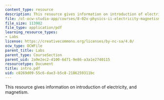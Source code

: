 ```yaml
---
content_type: resource
description: This resource gives information on introduction of electricity, and magnetism.
file: /ol-ocw-studio-app/courses/8-02x-physics-ii-electricity-magnetism-with-an-experimental-focus-spring-2005/c0269d0955c6dae3b5c82186259311bc_intro.pdf
file_size: 113982
file_type: application/pdf
learning_resource_types:
- Labs
license: https://creativecommons.org/licenses/by-nc-sa/4.0/
ocw_type: OCWFile
parent_title: Labs
parent_type: CourseSection
parent_uid: 2a9e2ec2-d100-6d71-9e86-a3a1e2740115
resourcetype: Document
title: intro.pdf
uid: c0269d09-55c6-dae3-b5c8-2186259311bc
---
```

This resource gives information on introduction of electricity, and magnetism.